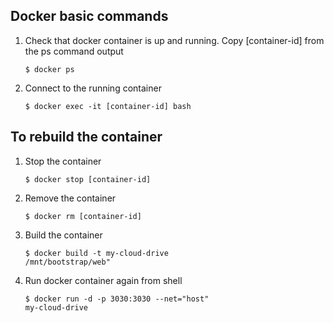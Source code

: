 ## Docker basic commands
1. Check that docker container is up and running. Copy [container-id]  from the ps command output  

    <code>$ docker ps</code>

2. Connect to the running container
    
    <code>$ docker exec -it [container-id] bash</code>

## To rebuild the container
1. Stop the container 

    <code>$ docker stop [container-id]</code>
2. Remove the container
    
    <code>$ docker rm [container-id]</code>
3. Build the container

    <code>$ docker build -t my-cloud-drive /mnt/bootstrap/web"</code>
4. Run docker container again from shell
    
    <code>$ docker run -d -p 3030:3030 --net="host" my-cloud-drive</code>